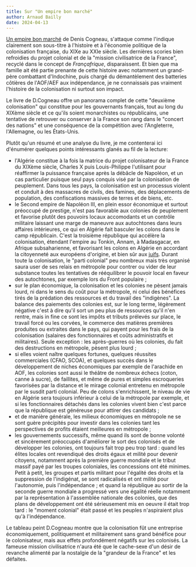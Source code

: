 ```yaml
---
title: Sur "Un empire bon marché"
author: Arnaud Bailly
date: 2024-04-13
---
```


[Un empire bon marché](https://www.seuil.com/ouvrage/un-empire-bon-marche-denis-cogneau/9782021464382) de Denis Cogneau, s'attaque comme l'indique clairement son sous-titre à l'histoire et à l'économie politique de la colonisation française, du XIXe au XXIe siècle. Les dernières scories bien refroidies du projet colonial et de la "mission civilisatrice de la France", recyclé dans le concept de _Françafrique_, disparaissent. Et bien que ma famille ait été partie prenante de cette histoire avec notamment un grand-père combattant d'Indochine, puis chargé du démantèlement des batteries côtières de l'AOF/AEF aux indépendance, je ne connaissais pas vraiment l'histoire de la colonisation ni surtout son impact.

Le livre de D.Cogneau offre un panorama complet de cette "deuxième colonisation" qui constitue pour les gouvernants français, tout au long du XIXème siècle et ce qu'ils soient monarchistes ou républicains, une tentative de retrouver ou conserver à la France son rang dans le "concert des nations" et une conséquence de la compétition avec l'Angleterre, l'Allemagne, ou les États-Unis.

Plutôt qu'un résumé et une analyse du livre, je me contenterai ici d'énumérer quelques points intéressants glanés au fil de la lecture:

* l'Algérie constitue à la fois la matrice du projet colonisateur de la France du XIXème siècle, Charles X puis Louis-Philippe l'utilisant pour réaffirmer la puissance française après la débâcle de Napoléon, et un cas particulier puisque seul pays conquis visé par la colonisation de peuplement. Dans tous les pays, la colonisation est un processus violent et conduit à des massacres de civils, des famines, des déplacements de population, des confiscations massives de terres et de biens, etc.
* le Second empire de Napoléon III, en plein essor économique et surtout préoccupé de prestige, n'est pas favorable aux colonies de peuplement et favorise plutôt des pouvoirs locaux accomodants et un contrôle militaire laissant une marge de maneuvre aux autochtones dans leurs affaires intérieures, ce qui en Algérie fait basculer les colons dans le camp républicain. C'est la troisième république qui accélère la colonisation, étendant l'empire au Tonkin, Annam, à Madasgacar, en Afrique subsaharienne, et favorisant les colons en Algérie en accordant la citoyenneté aux européens d'origine, et bien sûr aux [juifs](https://fr.wikipedia.org/wiki/Décret_Crémieux). Durant toute la colonisation, le "parti colonial" peu nombreux mais très organisé saura user de ses relais en métropole pour contrer ou vider de leur substance toutes les tentatives de rééquilibrer le pouvoir local en faveur des autochtones, par exemple lors du Front populaire ;
* sur le plan économique, la colonisation et les colonies ne pèsent jamais lourd, ni dans le sens du coût pour la métropole, ni celui des bénéfices tirés de la prédation des ressources et du travail des "indigènes". La balance des paiements des colonies est, sur le long terme, légèrement négative c'est à dire qu'il sort un peu plus de ressources qu'il n'en rentre, mais in fine ce sont les impôts et tributs prélevés sur place, le travail forcé ou les corvées, le commerce des matières premières produites ou extraites dans le pays, qui payent pour les frais de la colonisation (salaires des fonctionnaires et coûts administratifs et militaires). Seule exception : les après-guerres où les colonies, du fait des destructions en métropole, pèsent plus lourd ;
* si elles voient naître quelques fortunes, quelques réussites commerciales (CFAO, SCOA), et quelques succès dans le développement de niches économiques par exemple de l'arachide en AOF, les colonies sont aussi le théâtre de nombreux échecs (coton, canne à sucre), de faillites, et même de pures et simples escroqueries favorisées par la distance et le mirage colonial entretenu en métropole par le susdit parti colonial. Peu de colons s'enrichissent, le niveau de vie en Algérie sera toujours inférieur à celui de la métropole par exemple, et si les fonctionnaires détachés dans les colonies vivent bien c'est parce que la république est généreuse pour attirer des candidats ;
* et de manière générale, les milieux économiques en métropole ne se sont guère précipités pour investir dans les colonies tant les perspectives de profits étaient meilleures en métropole ;
* les gouvernements successifs, même quand ils sont de bonne volonté et sincèrement préoccupés d'améliorer le sort des colonisés et de développer les colonies, ont toujours fait trop peu trop tard : quand les élites locales ont revendiqué des droits égaux et milité pour devenir citoyens, notamment après la première guerre mondiale et le tribut massif payé par les troupes coloniales, les concessions ont été minimes. Petit à petit, les groupes et partis militant pour l'égalité des droits et la suppression de l'indigénat, se sont radicalisés et ont milité pour l'autonomie, puis l'indépendance ; et quand la république au sortir de la seconde guerre mondiale a progressé vers une égalité réelle notamment par la représentation à l'assemblée nationale des colonies, que des plans de développement ont été sérieusement mis en oeuvre il était trop tard : le "moment colonial" était passé et les peuples n'aspiraient plus qu'à l'indépendance.

Le tableau peint D.Cogneau montre que la colonisation fût une entreprise économiquement, politiquement et militairement sans grand bénéfice pour le colonisateur, mais aux effets profondément négatifs sur les colonisés. La fameuse mission civilisatrice n'aura été que le cache-sexe d'un désir de revanche alimenté par la nostalgie de la "grandeur de la France" et les défaites.
